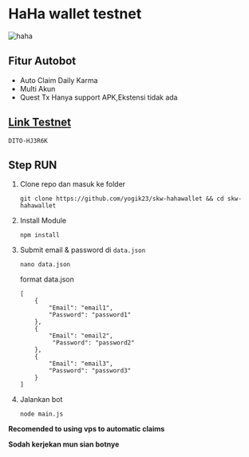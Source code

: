 # HaHa wallet testnet
![haha](https://github.com/user-attachments/assets/1c7b3dfc-3c8e-47ed-b727-7d62ad552a74)

## Fitur Autobot
- Auto Claim Daily Karma
- Multi Akun
- Quest Tx Hanya support APK,Ekstensi tidak ada

## [Link Testnet](https://chromewebstore.google.com/detail/haha-wallet/andhndehpcjpmneneealacgnmealilal)
    DITO-HJ3R6K

## Step RUN

1. Clone repo dan masuk ke folder
    ```
    git clone https://github.com/yogik23/skw-hahawallet && cd skw-hahawallet
    ```
2. Install Module
    ```
    npm install
    ```
3. Submit email & password di `data.json`
    ```
    nano data.json
    ```
   format data.json
    ```
    [
        {
            "Email": "email1",
            "Password": "password1"
        },
        {
            "Email": "email2",
             "Password": "password2"
        },
        {
            "Email": "email3",
            "Password": "password3"
        }
    ]

    ```
4. Jalankan bot
    ```
    node main.js
    ```

**Recomended to using vps to automatic claims** 

**Sodah kerjekan mun sian botnye**
